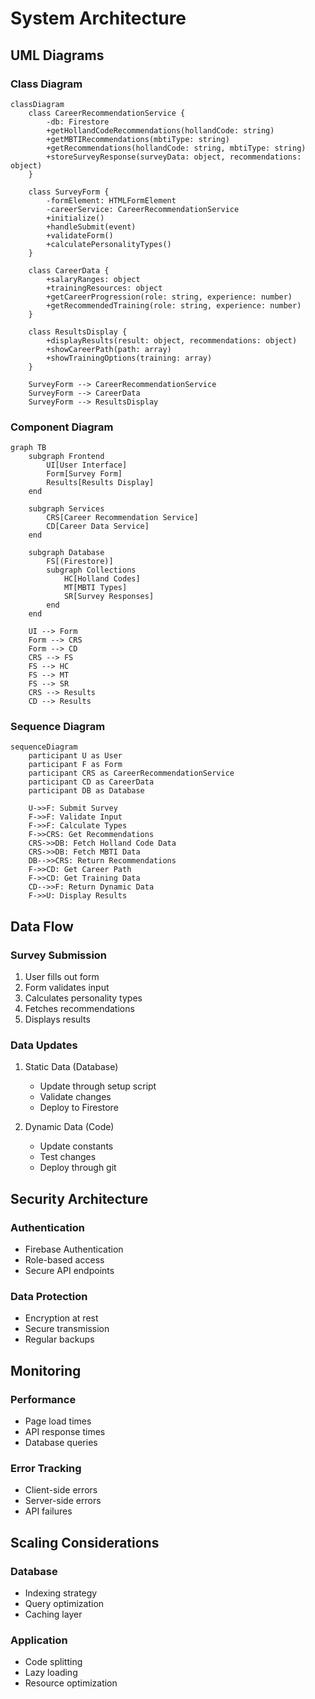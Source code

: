 # System Architecture

## UML Diagrams

### Class Diagram
```mermaid
classDiagram
    class CareerRecommendationService {
        -db: Firestore
        +getHollandCodeRecommendations(hollandCode: string)
        +getMBTIRecommendations(mbtiType: string)
        +getRecommendations(hollandCode: string, mbtiType: string)
        +storeSurveyResponse(surveyData: object, recommendations: object)
    }

    class SurveyForm {
        -formElement: HTMLFormElement
        -careerService: CareerRecommendationService
        +initialize()
        +handleSubmit(event)
        +validateForm()
        +calculatePersonalityTypes()
    }

    class CareerData {
        +salaryRanges: object
        +trainingResources: object
        +getCareerProgression(role: string, experience: number)
        +getRecommendedTraining(role: string, experience: number)
    }

    class ResultsDisplay {
        +displayResults(result: object, recommendations: object)
        +showCareerPath(path: array)
        +showTrainingOptions(training: array)
    }

    SurveyForm --> CareerRecommendationService
    SurveyForm --> CareerData
    SurveyForm --> ResultsDisplay
```

### Component Diagram
```mermaid
graph TB
    subgraph Frontend
        UI[User Interface]
        Form[Survey Form]
        Results[Results Display]
    end

    subgraph Services
        CRS[Career Recommendation Service]
        CD[Career Data Service]
    end

    subgraph Database
        FS[(Firestore)]
        subgraph Collections
            HC[Holland Codes]
            MT[MBTI Types]
            SR[Survey Responses]
        end
    end

    UI --> Form
    Form --> CRS
    Form --> CD
    CRS --> FS
    FS --> HC
    FS --> MT
    FS --> SR
    CRS --> Results
    CD --> Results
```

### Sequence Diagram
```mermaid
sequenceDiagram
    participant U as User
    participant F as Form
    participant CRS as CareerRecommendationService
    participant CD as CareerData
    participant DB as Database

    U->>F: Submit Survey
    F->>F: Validate Input
    F->>F: Calculate Types
    F->>CRS: Get Recommendations
    CRS->>DB: Fetch Holland Code Data
    CRS->>DB: Fetch MBTI Data
    DB-->>CRS: Return Recommendations
    F->>CD: Get Career Path
    F->>CD: Get Training Data
    CD-->>F: Return Dynamic Data
    F->>U: Display Results
```

## Data Flow

### Survey Submission
1. User fills out form
2. Form validates input
3. Calculates personality types
4. Fetches recommendations
5. Displays results

### Data Updates
1. Static Data (Database)
   - Update through setup script
   - Validate changes
   - Deploy to Firestore

2. Dynamic Data (Code)
   - Update constants
   - Test changes
   - Deploy through git

## Security Architecture

### Authentication
- Firebase Authentication
- Role-based access
- Secure API endpoints

### Data Protection
- Encryption at rest
- Secure transmission
- Regular backups

## Monitoring

### Performance
- Page load times
- API response times
- Database queries

### Error Tracking
- Client-side errors
- Server-side errors
- API failures

## Scaling Considerations

### Database
- Indexing strategy
- Query optimization
- Caching layer

### Application
- Code splitting
- Lazy loading
- Resource optimization
